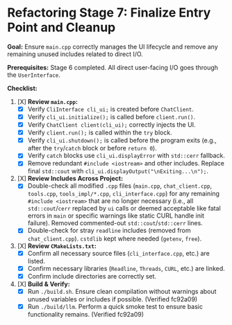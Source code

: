 # Refactoring Stage 7: Finalize Entry Point and Cleanup

**Goal:** Ensure `main.cpp` correctly manages the UI lifecycle and remove any remaining unused includes related to direct I/O.

**Prerequisites:** Stage 6 completed. All direct user-facing I/O goes through the `UserInterface`.

**Checklist:**

1.  [X] **Review `main.cpp`:**
    *   [X] Verify `CliInterface cli_ui;` is created before `ChatClient`.
    *   [X] Verify `cli_ui.initialize();` is called before `client.run()`.
    *   [X] Verify `ChatClient client(cli_ui);` correctly injects the UI.
    *   [X] Verify `client.run();` is called within the `try` block.
    *   [X] Verify `cli_ui.shutdown();` is called before the program exits (e.g., after the `try`/`catch` block or before `return 0`).
    *   [X] Verify `catch` blocks use `cli_ui.displayError` with `std::cerr` fallback.
    *   [X] Remove redundant `#include <iostream>` and other includes. Replace final `std::cout` with `cli_ui.displayOutput("\nExiting...\n");`.
2.  [X] **Review Includes Across Project:**
    *   [X] Double-check all modified `.cpp` files (`main.cpp`, `chat_client.cpp`, `tools.cpp`, `tools_impl/*.cpp`, `cli_interface.cpp`) for any remaining `#include <iostream>` that are no longer necessary (i.e., all `std::cout`/`cerr` replaced by `ui` calls or deemed acceptable like fatal errors in `main` or specific warnings like static CURL handle init failure). Removed commented-out `std::cout`/`std::cerr` lines.
    *   [X] Double-check for stray `readline` includes (removed from `chat_client.cpp`). `cstdlib` kept where needed (`getenv`, `free`).
3.  [X] **Review `CMakeLists.txt`:**
    *   [X] Confirm all necessary source files (`cli_interface.cpp`, etc.) are listed.
    *   [X] Confirm necessary libraries (`Readline`, `Threads`, `CURL`, etc.) are linked.
    *   [X] Confirm include directories are correctly set.
4.  [X] **Build & Verify:**
    *   [X] Run `./build.sh`. Ensure clean compilation without warnings about unused variables or includes if possible. (Verified fc92a09)
    *   [X] Run `./build/llm`. Perform a quick smoke test to ensure basic functionality remains. (Verified fc92a09)
